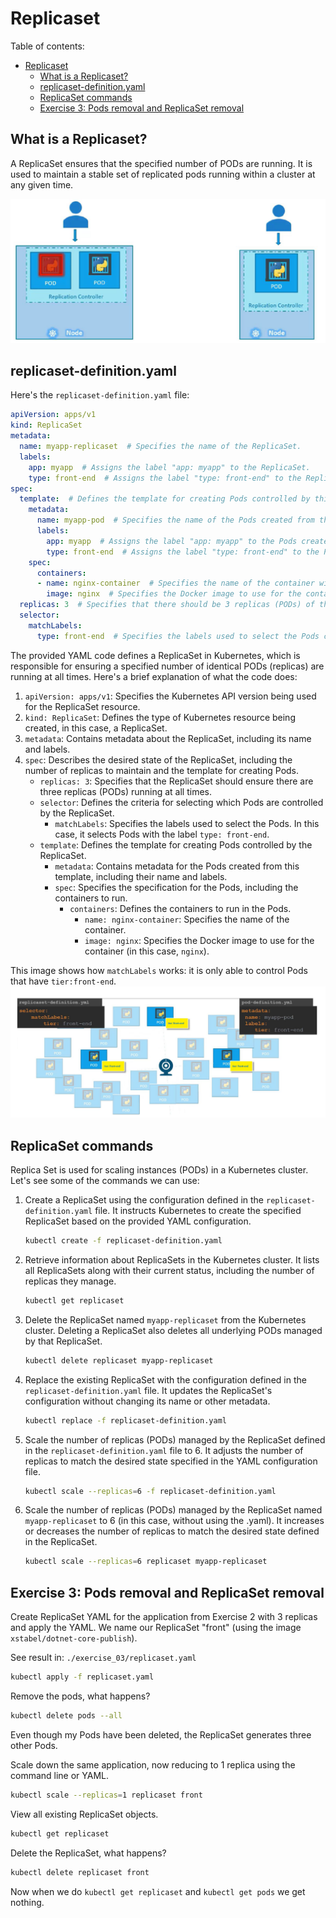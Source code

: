 # Replicaset
Table of contents:
- [Replicaset](#replicaset)
  - [What is a Replicaset?](#what-is-a-replicaset)
  - [replicaset-definition.yaml](#replicaset-definitionyaml)
  - [ReplicaSet commands](#replicaset-commands)
  - [Exercise 3: Pods removal and ReplicaSet removal](#exercise-3-pods-removal-and-replicaset-removal)

## What is a Replicaset?
A ReplicaSet ensures that the specified number of PODs are running. It is used to maintain a stable set of replicated pods running within a cluster at any given time.

![ReplicaSet](./images/03_04%20ReplicaSet.png)

## replicaset-definition.yaml

Here's the `replicaset-definition.yaml` file:

```yaml
apiVersion: apps/v1
kind: ReplicaSet
metadata:
  name: myapp-replicaset  # Specifies the name of the ReplicaSet.
  labels:
    app: myapp  # Assigns the label "app: myapp" to the ReplicaSet.
    type: front-end  # Assigns the label "type: front-end" to the ReplicaSet.
spec:
  template:  # Defines the template for creating Pods controlled by this ReplicaSet.
    metadata:
      name: myapp-pod  # Specifies the name of the Pods created from this template.
      labels:
        app: myapp  # Assigns the label "app: myapp" to the Pods created from this template.
        type: front-end  # Assigns the label "type: front-end" to the Pods created from this template.
    spec:
      containers:
      - name: nginx-container  # Specifies the name of the container within the Pod.
        image: nginx  # Specifies the Docker image to use for the container.
  replicas: 3  # Specifies that there should be 3 replicas (PODs) of the specified template.
  selector:
    matchLabels:
      type: front-end  # Specifies the labels used to select the Pods controlled by this ReplicaSet.
```


The provided YAML code defines a ReplicaSet in Kubernetes, which is responsible for ensuring a specified number of identical PODs (replicas) are running at all times. Here's a brief explanation of what the code does:

1. `apiVersion: apps/v1`: Specifies the Kubernetes API version being used for the ReplicaSet resource.
2. `kind: ReplicaSet`: Defines the type of Kubernetes resource being created, in this case, a ReplicaSet.
3. `metadata`: Contains metadata about the ReplicaSet, including its name and labels.
4. `spec`: Describes the desired state of the ReplicaSet, including the number of replicas to maintain and the template for creating Pods.
   - `replicas: 3`: Specifies that the ReplicaSet should ensure there are three replicas (PODs) running at all times.
   - `selector`: Defines the criteria for selecting which Pods are controlled by the ReplicaSet.
     - `matchLabels`: Specifies the labels used to select the Pods. In this case, it selects Pods with the label `type: front-end`.
   - `template`: Defines the template for creating Pods controlled by the ReplicaSet.
     - `metadata`: Contains metadata for the Pods created from this template, including their name and labels.
     - `spec`: Specifies the specification for the Pods, including the containers to run.
       - `containers`: Defines the containers to run in the Pods.
         - `name: nginx-container`: Specifies the name of the container.
         - `image: nginx`: Specifies the Docker image to use for the container (in this case, `nginx`).

This image shows how `matchLabels` works: it is only able to control Pods that have `tier:front-end`.
![matchLabels](./images/03_05%20matchLabels.png)

## ReplicaSet commands
Replica Set is used for scaling instances (PODs) in a Kubernetes cluster. Let's see some of the commands we can use:


1. Create a ReplicaSet using the configuration defined in the `replicaset-definition.yaml` file. It instructs Kubernetes to create the specified ReplicaSet based on the provided YAML configuration.
    ```bash
    kubectl create -f replicaset-definition.yaml
    ```

2. Retrieve information about ReplicaSets in the Kubernetes cluster. It lists all ReplicaSets along with their current status, including the number of replicas they manage.
    ```bash
    kubectl get replicaset
    ```

3. Delete the ReplicaSet named `myapp-replicaset` from the Kubernetes cluster. Deleting a ReplicaSet also deletes all underlying PODs managed by that ReplicaSet.
    ```bash
    kubectl delete replicaset myapp-replicaset
    ```

4. Replace the existing ReplicaSet with the configuration defined in the `replicaset-definition.yaml` file. It updates the ReplicaSet's configuration without changing its name or other metadata.
    ```bash
    kubectl replace -f replicaset-definition.yaml
    ```

5. Scale the number of replicas (PODs) managed by the ReplicaSet defined in the `replicaset-definition.yaml` file to 6. It adjusts the number of replicas to match the desired state specified in the YAML configuration file.
    ```bash
    kubectl scale --replicas=6 -f replicaset-definition.yaml
    ```
6. Scale the number of replicas (PODs) managed by the ReplicaSet named `myapp-replicaset` to 6 (in this case, without using the .yaml). It increases or decreases the number of replicas to match the desired state defined in the ReplicaSet.
    ```bash
    kubectl scale --replicas=6 replicaset myapp-replicaset
    ```

## Exercise 3: Pods removal and ReplicaSet removal

Create ReplicaSet YAML for the application from Exercise 2 with 3 replicas and apply the YAML. We name our ReplicaSet "front" (using the image `xstabel/dotnet-core-publish`).

See result in: `./exercise_03/replicaset.yaml`

```bash
kubectl apply -f replicaset.yaml
```

Remove the pods, what happens?

```bash
kubectl delete pods --all
```
Even though my Pods have been deleted, the ReplicaSet generates three other Pods.

Scale down the same application, now reducing to 1 replica using the command line or YAML.

```bash
kubectl scale --replicas=1 replicaset front
```

View all existing ReplicaSet objects.

```bash
kubectl get replicaset
```

Delete the ReplicaSet, what happens?

```bash
kubectl delete replicaset front
```
Now when we do `kubectl get replicaset` and `kubectl get pods` we get nothing.

